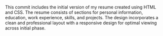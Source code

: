 This commit includes the initial version of my resume created using HTML and CSS. The resume consists of sections for personal information, education, work experience, skills, and projects. The design incorporates a clean and professional layout with a responsive design for optimal viewing across initial phase.
